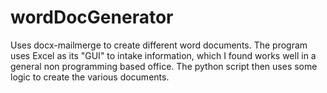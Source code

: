 # wordDocGenerator
Uses docx-mailmerge to create different word documents. The program uses Excel as its "GUI" to intake information, which I found works well in a general non programming based office. The python script then uses some logic to create the various documents.
